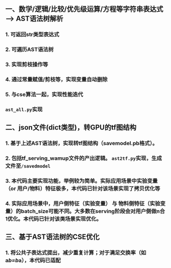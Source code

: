 ## 一、数学/逻辑/比较/优先级运算/方程等字符串表达式 ——> AST语法树解析
### 1. 可返回str类型表达式
### 2. 可遍历AST语法树
### 3. 实现剪枝操作等
### 4. 通过常量赋值/剪枝等，实现变量自动删除
### 5. 与cse算法一起，实现性能迭代  
### ```ast_all.py```实现

## 二、json文件(dict类型)，转GPU的tf图结构
### 1. 基于上述AST语法树，实现转tf图结构（savemodel.pb格式）。
### 2. 包括tf_serving_wamup文件的产出逻辑。 ```ast2tf.py```实现，生成文件至```/savedmodel```
### 3. 本代码主要实现功能，举例较为简单。实际应用场景中实验变量（or 用户/物料）特征极多，本代码已针对该场景实现了拷贝优化等
### 4. 实际应用场景中，用户侧特征（实验变量） 与 物料侧特征（实验变量）的batch_size可能不同。大多数在serving阶段会对用户侧做n合1优化。本代码已针对该类场景实现优化。

## 三、基于AST语法树的CSE优化
### 1. 将公共子表达式提出，减少重复计算；对于满足交换率（如a*b=b*a），本代码已适配